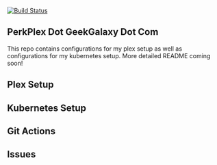[![Build Status](https://img.shields.io/endpoint.svg?url=https%3A%2F%2Factions-badge.atrox.dev%2FSLiPs23%2Fperkplex%2Fbadge%3Fref%3Dmaster&style=for-the-badge)](https://actions-badge.atrox.dev/SLiPs23/perkplex/goto?ref=master)

## PerkPlex Dot GeekGalaxy Dot Com 

This repo contains configurations for my plex setup as well as configurations for my kubernetes setup. More detailed README coming soon!

## Plex Setup

## Kubernetes Setup

## Git Actions
 
## Issues

